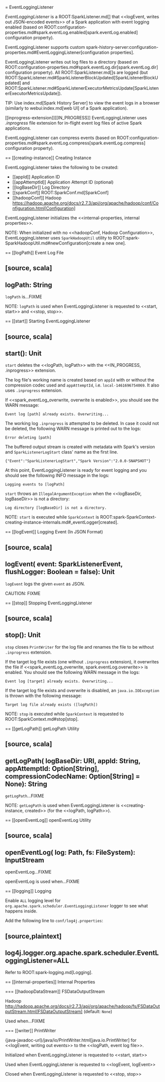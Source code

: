 = EventLoggingListener

*EventLoggingListener* is a ROOT:SparkListener.md[] that <<logEvent, writes out JSON-encoded events>> of a Spark application with event logging enabled (based on ROOT:configuration-properties.md#spark.eventLog.enabled[spark.eventLog.enabled] configuration property).

EventLoggingListener supports custom spark-history-server:configuration-properties.md#EventLoggingListener[configuration properties].

EventLoggingListener writes out log files to a directory (based on ROOT:configuration-properties.md#spark.eventLog.dir[spark.eventLog.dir] configuration property). All ROOT:SparkListener.md[]s are logged (but ROOT:SparkListener.md#SparkListenerBlockUpdated[SparkListenerBlockUpdated] and ROOT:SparkListener.md#SparkListenerExecutorMetricsUpdate[SparkListenerExecutorMetricsUpdate]).

TIP: Use index.md[Spark History Server] to view the event logs in a browser (similarly to webui:index.md[web UI] of a Spark application).

[[inprogress-extension]][[IN_PROGRESS]]
EventLoggingListener uses *.inprogress* file extension for in-flight event log files of active Spark applications.

EventLoggingListener can compress events (based on ROOT:configuration-properties.md#spark.eventLog.compress[spark.eventLog.compress] configuration property).

== [[creating-instance]] Creating Instance

EventLoggingListener takes the following to be created:

* [[appId]] Application ID
* [[appAttemptId]] Application Attempt ID (optional)
* [[logBaseDir]] Log Directory
* [[sparkConf]] ROOT:SparkConf.md[SparkConf]
* [[hadoopConf]] Hadoop https://hadoop.apache.org/docs/r2.7.3/api/org/apache/hadoop/conf/Configuration.html[Configuration]

EventLoggingListener initializes the <<internal-properties, internal properties>>.

NOTE: When initialized with no <<hadoopConf, Hadoop Configuration>>, EventLoggingListener uses `SparkHadoopUtil` utility to ROOT:spark-SparkHadoopUtil.md#newConfiguration[create a new one].

== [[logPath]] Event Log File

[source, scala]
----
logPath: String
----

`logPath` is...FIXME

NOTE: `logPath` is used when EventLoggingListener is requested to <<start, start>> and <<stop, stop>>.

== [[start]] Starting EventLoggingListener

[source, scala]
----
start(): Unit
----

`start` deletes the <<logPath, logPath>> with the <<IN_PROGRESS, .inprogress>> extension.

The log file's working name is created based on `appId` with or without the compression codec used and `appAttemptId`, i.e. `local-1461696754069`. It also uses `.inprogress` extension.

If <<spark_eventLog_overwrite, overwrite is enabled>>, you should see the WARN message:

```
Event log [path] already exists. Overwriting...
```

The working log `.inprogress` is attempted to be deleted. In case it could not be deleted, the following WARN message is printed out to the logs:

```
Error deleting [path]
```

The buffered output stream is created with metadata with Spark's version and `SparkListenerLogStart` class' name as the first line.

```
{"Event":"SparkListenerLogStart","Spark Version":"2.0.0-SNAPSHOT"}
```

At this point, EventLoggingListener is ready for event logging and you should see the following INFO message in the logs:

```
Logging events to [logPath]
```

`start` throws an `IllegalArgumentException` when the <<logBaseDir, logBaseDir>> is not a directory:

```
Log directory [logBaseDir] is not a directory.
```

NOTE: `start` is executed while `SparkContext` is ROOT:spark-SparkContext-creating-instance-internals.md#_eventLogger[created].

== [[logEvent]] Logging Event (In JSON Format)

[source, scala]
----
logEvent(
  event: SparkListenerEvent,
  flushLogger: Boolean = false): Unit
----

`logEvent` logs the given `event` as JSON.

CAUTION: FIXME

== [[stop]] Stopping EventLoggingListener

[source, scala]
----
stop(): Unit
----

`stop` closes `PrintWriter` for the log file and renames the file to be without `.inprogress` extension.

If the target log file exists (one without `.inprogress` extension), it overwrites the file if <<spark_eventLog_overwrite, spark.eventLog.overwrite>> is enabled. You should see the following WARN message in the logs:

```
Event log [target] already exists. Overwriting...
```

If the target log file exists and overwrite is disabled, an `java.io.IOException` is thrown with the following message:

```
Target log file already exists ([logPath])
```

NOTE: `stop` is executed while `SparkContext` is requested to ROOT:SparkContext.md#stop[stop].

== [[getLogPath]] getLogPath Utility

[source, scala]
----
getLogPath(
  logBaseDir: URI,
  appId: String,
  appAttemptId: Option[String],
  compressionCodecName: Option[String] = None): String
----

`getLogPath`...FIXME

NOTE: `getLogPath` is used when EventLoggingListener is <<creating-instance, created>> (for the <<logPath, logPath>>).

== [[openEventLog]] openEventLog Utility

[source, scala]
----
openEventLog(
  log: Path,
  fs: FileSystem): InputStream
----

openEventLog...FIXME

openEventLog is used when...FIXME

== [[logging]] Logging

Enable `ALL` logging level for `org.apache.spark.scheduler.EventLoggingListener` logger to see what happens inside.

Add the following line to `conf/log4j.properties`:

[source,plaintext]
----
log4j.logger.org.apache.spark.scheduler.EventLoggingListener=ALL
----

Refer to ROOT:spark-logging.md[Logging].

== [[internal-properties]] Internal Properties

=== [[hadoopDataStream]] FSDataOutputStream

Hadoop http://hadoop.apache.org/docs/r2.7.3/api/org/apache/hadoop/fs/FSDataOutputStream.html[FSDataOutputStream] (default: `None`)

Used when...FIXME

=== [[writer]] PrintWriter

{java-javadoc-url}/java/io/PrintWriter.html[java.io.PrintWriter] for <<logEvent, writing out events>> to the <<logPath, event log file>>.

Initialized when EventLoggingListener is requested to <<start, start>>

Used when EventLoggingListener is requested to <<logEvent, logEvent>>

Closed when EventLoggingListener is requested to <<stop, stop>>
